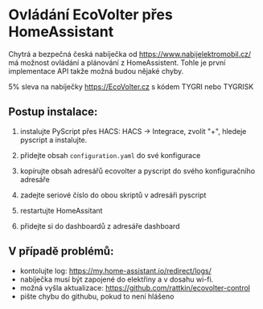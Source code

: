 # Ovládání EcoVolter přes HomeAssistant

Chytrá a bezpečná česká nabíječka od https://www.nabijelektromobil.cz/ má možnost ovládání a plánování z HomeAssistent. Tohle je první implementace API takže možná budou nějaké chyby.

5% sleva na nabíječky https://EcoVolter.cz s kódem TYGRI nebo TYGRISK

## Postup instalace:
1. instalujte PyScript přes HACS:
 HACS -> Integrace, zvolit "+", hledeje pyscript a instalujte.

 2. přidejte obsah `configuration.yaml` do své konfigurace

 3. kopírujte obsah adresářů ecovolter a pyscript do svého konfiguračního adresáře

 4. zadejte seriové číslo do obou skriptů v adresáři pyscript

 5. restartujte HomeAssitant

 6. přidejte si do dashboardů z adresáře dashboard


## V případě problémů:
- kontolujte log: https://my.home-assistant.io/redirect/logs/
- nabíječka musí být zapojené do elektřiny a v dosahu wi-fi.
- možná vyšla aktualizace: https://github.com/rattkin/ecovolter-control
- pište chybu do githubu, pokud to není hlášeno
